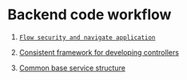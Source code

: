 # Backend code workflow

1. [`Flow security and navigate application`](./flow_security_navigate_app.md)

2. [Consistent framework for developing controllers](controller.md)

3. [Common base service structure](service.md)
